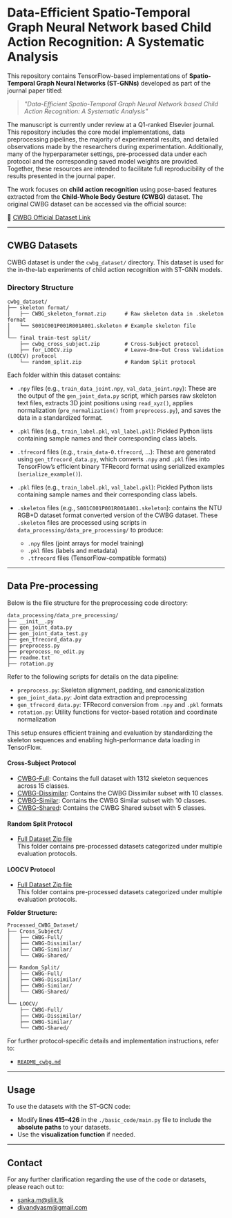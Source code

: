 # Data-Efficient Spatio-Temporal Graph Neural Network based Child Action Recognition: A Systematic Analysis

This repository contains TensorFlow-based implementations of **Spatio-Temporal Graph Neural Networks (ST-GNNs)** developed as part of the journal paper titled:

> *"Data-Efficient Spatio-Temporal Graph Neural Network based Child Action Recognition: A Systematic Analysis"*

The manuscript is currently under review at a Q1-ranked Elsevier journal. This repository includes the core model implementations, data preprocessing pipelines, the majority of experimental results, and detailed observations made by the researchers during experimentation. Additionally, many of the hyperparameter settings, pre-processed data under each protocol and the corresponding saved model weights are provided. Together, these resources are intended to facilitate full reproducibility of the results presented in the journal paper.

The work focuses on **child action recognition** using pose-based features extracted from the **Child-Whole Body Gesture (CWBG)** dataset. The original CWBG dataset can be accessed via the official source:

🔗 [CWBG Official Dataset Link](http://www.eed.usv.ro/~vatavu/projects/DissimilarityConsensus/)

---

##  CWBG Datasets

CWBG dataset is under the `cwbg_dataset/` directory. This dataset is used for the in-the-lab experiments of child action recognition with ST-GNN models.

### Directory Structure

```
cwbg_dataset/
├── skeleton format/
│   ├── CWBG_skeleton_format.zip      # Raw skeleton data in .skeleton format
│   └── S001C001P001R001A001.skeleton # Example skeleton file
│
└── final train-test split/
    ├── cwbg_cross_subject.zip        # Cross-Subject protocol
    ├── for_LOOCV.zip                 # Leave-One-Out Cross Validation (LOOCV) protocol
    └── random_split.zip              # Random Split protocol
```


Each folder within this dataset contains:

- `.npy` files (e.g., `train_data_joint.npy`, `val_data_joint.npy`): These are the output of the `gen_joint_data.py` script, which parses raw skeleton text files, extracts 3D joint positions using `read_xyz()`, applies normalization (`pre_normalization()` from `preprocess.py`), and saves the data in a standardized format.
  
- `.pkl` files (e.g., `train_label.pkl`, `val_label.pkl`): Pickled Python lists containing sample names and their corresponding class labels.

- `.tfrecord` files (e.g., `train_data-0.tfrecord`, ...): These are generated using `gen_tfrecord_data.py`, which converts `.npy` and `.pkl` files into TensorFlow’s efficient binary TFRecord format using serialized examples (`serialize_example()`).

- `.pkl` files (e.g., `train_label.pkl`, `val_label.pkl`): Pickled Python lists containing sample names and their corresponding class labels.

- `.skeleton` files (e.g., `S001C001P001R001A001.skeleton`): contains the NTU RGB+D dataset format converted version of the CWBG dataset. These `.skeleton` files are processed using scripts in `data_processing/data_pre_processing/` to produce:
	- `.npy` files (joint arrays for model training)
	- `.pkl` files (labels and metadata)
	- `.tfrecord` files (TensorFlow-compatible formats)

---
##  Data Pre-processing

Below is the file structure for the preprocessing code directory:

```
data_processing/data_pre_processing/
├── __init__.py
├── gen_joint_data.py
├── gen_joint_data_test.py
├── gen_tfrecord_data.py
├── preprocess.py
├── preprocess_no_edit.py
├── readme.txt
├── rotation.py
```

Refer to the following scripts for details on the data pipeline:
- `preprocess.py`: Skeleton alignment, padding, and canonicalization
- `gen_joint_data.py`: Joint data extraction and preprocessing
- `gen_tfrecord_data.py`: TFRecord conversion from `.npy` and `.pkl` formats
- `rotation.py`: Utility functions for vector-based rotation and coordinate normalization

This setup ensures efficient training and evaluation by standardizing the skeleton sequences and enabling high-performance data loading in TensorFlow.


#### Cross-Subject Protocol

- [CWBG-Full](https://drive.google.com/drive/folders/1T9kgWkrNlrPm_eKbY3NfBXsGVLDdBPt-?usp=share_link): Contains the full dataset with 1312 skeleton sequences across 15 classes.
- [CWBG-Dissimilar](https://drive.google.com/drive/folders/1TwUnf5G_4IhLIh04Q1vb-JGPt1G5Hfby?usp=share_link): Contains the CWBG Dissimilar subset with 10 classes.
- [CWBG-Similar](https://drive.google.com/drive/folders/1RUymfektG0jyCCpRr5Mdw-eWt2Pcxzzt?usp=share_link): Contains the CWBG Similar subset with 10 classes.
- [CWBG-Shared](https://drive.google.com/drive/folders/1RMKR7cxV7BTCTjUTBSTAhxwXscBHeFFB?usp=share_link): Contains the CWBG Shared subset with 5 classes.


#### Random Split Protocol
-  [Full Dataset Zip file](https://drive.google.com/file/d/1a80YigS6b1lG-uZIekOq1mr1o8_X7Xq6/view?usp=drive_link)  
  This folder contains pre-processed datasets categorized under multiple evaluation protocols.

####  LOOCV Protocol
-  [Full Dataset Zip file](https://drive.google.com/file/d/1NRsLw8au6o5YgO3lg9p09kj8TCWmjjyR/view?usp=drive_link)  
  This folder contains pre-processed datasets categorized under multiple evaluation protocols.


**Folder Structure:**
```
Processed_CWBG_Dataset/
├── Cross_Subject/
│   ├── CWBG-Full/
│   ├── CWBG-Dissimilar/
│   ├── CWBG-Similar/
│   └── CWBG-Shared/
│
├── Random_Split/
│   ├── CWBG-Full/
│   ├── CWBG-Dissimilar/
│   ├── CWBG-Similar/
│   └── CWBG-Shared/
│
└── LOOCV/
    ├── CWBG-Full/
    ├── CWBG-Dissimilar/
    ├── CWBG-Similar/
    └── CWBG-Shared/
```

 For further protocol-specific details and implementation instructions, refer to:
- [`README_cwbg.md`](./README_cwbg.md)

---

## Usage

To use the datasets with the ST-GCN code:

- Modify **lines 415–426** in the `./basic_code/main.py` file to include the **absolute paths** to your datasets.
- Use the **visualization function** if needed.

---

## Contact

For any further clarification regarding the use of the code or datasets, please reach out to:

- sanka.m@sliit.lk  
- divandyasm@gmail.com
